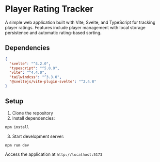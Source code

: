 # Player Rating Tracker

A simple web application built with Vite, Svelte, and TypeScript for tracking player ratings. Features include player management with local storage persistence and automatic rating-based sorting.

## Dependencies

```json
{
  "svelte": "^4.2.0",
  "typescript": "^5.0.0",
  "vite": "^4.4.0",
  "tailwindcss": "^3.3.0",
  "@sveltejs/vite-plugin-svelte": "^2.4.0"
}
```

## Setup

1. Clone the repository
2. Install dependencies:

```bash
npm install
```

3. Start development server:

```bash
npm run dev
```

Access the application at `http://localhost:5173`
